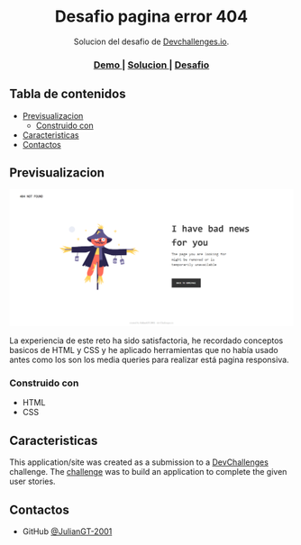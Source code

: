 <!-- Please update value in the {}  -->

<h1 align="center">Desafio pagina error 404</h1>

<div align="center">
   Solucion del desafio de  <a href="http://devchallenges.io" target="_blank">Devchallenges.io</a>.
</div>

<div align="center">
  <h3>
    <a href="https://juliangt-2001.github.io/404-page-challenge/">
      Demo
    </a>
    <span> | </span>
    <a href="https://juliangt-2001.github.io/404-page-challenge/">
      Solucion
    </a>
    <span> | </span>
    <a href="https://devchallenges.io/challenges/wBunSb7FPrIepJZAg0sY">
      Desafio
    </a>
  </h3>
</div>

<!-- TABLE OF CONTENTS -->

## Tabla de contenidos

- [Previsualizacion](#Previsualizacion)
  - [Construido con](#Construido-con)
- [Caracteristicas](#Caracteristicas)
- [Contactos](#contactos)

<!-- OVERVIEW -->

## Previsualizacion

![screenshot](https://raw.githubusercontent.com/JulianGT-2001/404-page-challenge/main/Img/404-page.png)

La experiencia de este reto ha sido satisfactoria, he recordado conceptos basicos de HTML y CSS y he aplicado herramientas que no había usado antes como los son los media queries para realizar está pagina responsiva.

### Construido con

- HTML
- CSS

## Caracteristicas

<!-- List the features of your application or follow the template. Don't share the figma file here :) -->

This application/site was created as a submission to a [DevChallenges](https://devchallenges.io/challenges) challenge. The [challenge](https://devchallenges.io/challenges/wBunSb7FPrIepJZAg0sY) was to build an application to complete the given user stories.

## Contactos

- GitHub [@JulianGT-2001](https://github.com/JulianGT-2001)
